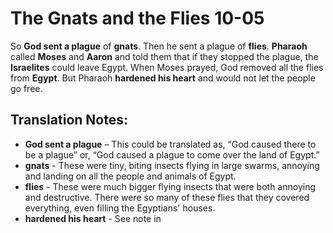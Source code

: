 The Gnats and the Flies 10-05
===============================


So **God sent a plague** of **gnats**. Then he sent a plague of **flies**.
**Pharaoh** called **Moses** and **Aaron** and told them that if they
stopped the plague, the **Israelites** could leave Egypt. When Moses
prayed, God removed all the flies from **Egypt**. But Pharaoh **hardened
his heart** and would not let the people go free.

Translation Notes:
------------------

-   **God sent a plague** – This could be translated as, “God caused
    there to be a plague” or, “God caused a plague  to come over
    the land of Egypt.”
-   **gnats** - These were tiny, biting insects flying in large swarms,
    annoying and landing on all the people and animals of Egypt.
-   **flies** - These were much bigger flying insects that were both
    annoying and destructive. There were so many of these flies that
    they covered everything, even filling the Egyptians' houses.
-   **hardened his heart** - See note in

